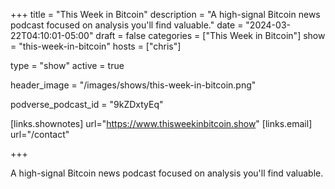 +++
title = "This Week in Bitcoin"
description = "A high-signal Bitcoin news podcast focused on analysis you'll find valuable."
date = "2024-03-22T04:10:01-05:00"
draft = false
categories = ["This Week in Bitcoin"]
show = "this-week-in-bitcoin"
hosts = ["chris"]

type = "show"
active = true

header_image = "/images/shows/this-week-in-bitcoin.png"

podverse_podcast_id = "9kZDxtyEq"

[links.shownotes]
  url="https://www.thisweekinbitcoin.show"
[links.email]
  url="/contact"

+++

A high-signal Bitcoin news podcast focused on analysis you'll find valuable.
